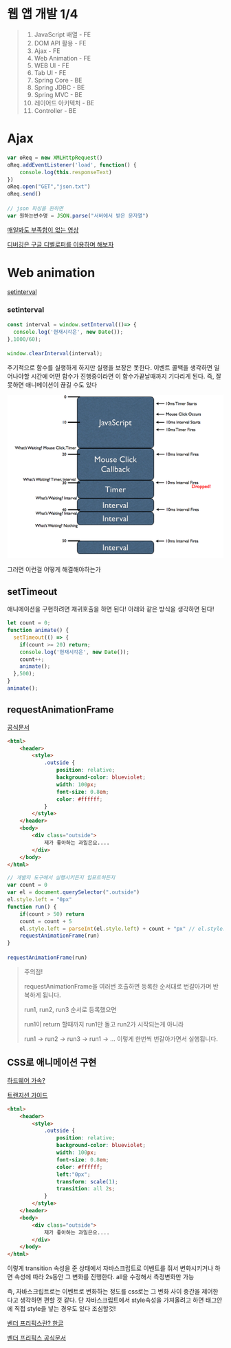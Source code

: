 # 웹 앱 개발 1/4

> 1. JavaScript 배열 - FE
> 2. DOM API 활용 - FE
> 3. Ajax - FE
> 4. Web Animation - FE
> 5. WEB UI - FE
> 6. Tab UI - FE
> 7. Spring Core - BE
> 8. Spring JDBC - BE
> 9. Spring MVC - BE
> 10. 레이어드 아키텍처 - BE
> 11. Controller - BE

# Ajax

```javascript
var oReq = new XMLHttpRequest()
oReq.addEventListener('load', function() {
    console.log(this.responseText)
})
oReq.open("GET","json.txt")
oReq.send()

// json 파싱을 원하면
var 원하는변수명 = JSON.parse("서버에서 받은 문자열")
```

[매일봐도 부족함이 없는 영상](https://youtu.be/8aGhZQkoFbQ)

[디버깅은 구글 디벨로퍼를 이용하며 해보자](https://developers.google.com/web/tools/chrome-devtools/?hl=ko#network)



# Web animation

[setinterval](https://javascript.info/settimeout-setinterval)

### setinterval

```javascript
const interval = window.setInterval(()=> {
  console.log('현재시각은', new Date());
},1000/60);

window.clearInterval(interval);
```

주기적으로 함수를 실행하게 하지만 실행을 보장은 못한다. 이벤트 콜백을 생각하면 일어나야할 시간에 어떤 함수가 진행중이라면 이 함수가끝날때까지 기다리게 된다. 즉, 잘못하면 애니메이션이 끊길 수도 있다

![](16.png)

그러면 이런걸 어떻게 해결해야하는가

## setTimeout

애니메이션을 구현하려면 재귀호출을 하면 된다! 아래와 같은 방식을 생각하면 된다!

```javascript
let count = 0;
function animate() {   
  setTimeout(() => {
    if(count >= 20) return;
    console.log('현재시각은', new Date());
    count++;
    animate();
  },500);
}
animate();
```

## requestAnimationFrame

[공식문서](https://developer.mozilla.org/en-US/docs/Web/API/window/requestAnimationFrame)

```html
<html>
    <header>
        <style>
            .outside {
                position: relative;
                background-color: blueviolet;
                width: 100px;
                font-size: 0.8em;
                color: #ffffff;
            }
        </style>
    </header>
    <body>
        <div class="outside">
            제가 좋아하는 과일은요....
        </div>
    </body>
</html>
```

```javascript
// 개발자 도구에서 실행시키든지 임포트하든지
var count = 0
var el = document.querySelector(".outside")
el.style.left = "0px"
function run() {
    if(count > 50) return
    count = count + 5
    el.style.left = parseInt(el.style.left) + count + "px" // el.style.left는 처음 정의처럼 string이다
    requestAnimationFrame(run)
}

requestAnimationFrame(run)
```

> 주의점!
>
> requestAnimationFrame을 여러번 호출하면 등록한 순서대로 번갈아가며 반복하게 됩니다. 
>
> run1, run2, run3 순서로 등록했으면
>
> run1이 return 할때까지 run1만 돌고 run2가 시작되는게 아니라
>
> run1 -> run2 -> run3 -> run1 -> ... 이렇게 한번씩 번갈아가면서 실행됩니다.

## CSS로 애니메이션 구현

[하드웨어 가속?](https://d2.naver.com/helloworld/2061385)

[트랜지션 가이드](https://thoughtbot.com/blog/transitions-and-transforms)

```html
<html>
    <header>
        <style>
            .outside {
                position: relative;
                background-color: blueviolet;
                width: 100px;
                font-size: 0.8em;
                color: #ffffff;
                left:"0px";
                transform: scale(1);
                transition: all 2s;
            }
        </style>
    </header>
    <body>
        <div class="outside">
            제가 좋아하는 과일은요....
        </div>
    </body>
</html>
```

이렇게 transition 속성을 준 상태에서 자바스크립트로 이벤트를 줘서 변화시키거나 하면 속성에 따라 2s동안 그 변화를 진행한다. all을 수정해서 측정변화만 가능

즉, 자바스크립트로는 이벤트로 변화하는 정도를 css로는 그 변화 사이 중간을 제어한다고 생각하면 편할 것 같다. 단 자바스크립트에서 style속성을 가져올려고 하면 태그안에 직접 style을 넣는 경우도 있다 조심할것!

[벤더 프리픽스란? 한글](https://sapjil.net/vender-prefix/)

[벤더 프리픽스 공식문서](https://developer.mozilla.org/en-US/docs/Glossary/Vendor_Prefix)